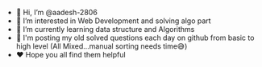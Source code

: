 - 👋 Hi, I’m @aadesh-2806
- 👀 I’m interested in Web Development and solving algo part
- 🌱 I’m currently learning  data structure and Algorithms
- 🌱 I'm posting my old solved questions each day on github from basic to high level (All Mixed...manual sorting needs time😅)
- ❤  Hope you all find them helpful
